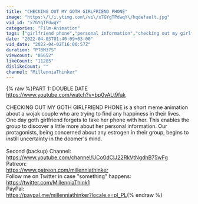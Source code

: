 ```yaml
---
title: "CHECKING OUT MY GOTH GIRLFRIEND PHONE"
image: "https:\/\/i.ytimg.com\/vi\/x7GYgTPdwqY\/hqdefault.jpg"
vid_id: "x7GYgTPdwqY"
categories: "Film-Animation"
tags: ["girlfriend phone","personal information","checking out my girlfriend"]
date: "2022-04-03T01:40:09+03:00"
vid_date: "2022-04-02T16:00:57Z"
duration: "PT8M37S"
viewcount: "86652"
likeCount: "11285"
dislikeCount: ""
channel: "MillenniaThinker"
---
```

{% raw %}PART 1: DOUBLE DATE<br /><a rel="nofollow" target="blank" href="https://www.youtube.com/watch?v=bp0yALt9fak">https://www.youtube.com/watch?v=bp0yALt9fak</a><br /><br />CHECKING OUT MY GOTH GIRLFRIEND PHONE is a short meme animation about a wojak couple who are trying to find any happiness in their lives. <br />One day goth girlfriend forgets to take her phone with her. This enables the group to discover a little more about her personal information. Our protagonists, being concerned about any estrogen in their group, begins to instill uncertainty in the doomer's mind.<br /><br />Second (backup) Channel: <a rel="nofollow" target="blank" href="https://www.youtube.com/channel/UCo0dClJ22RkVtNgdhB75wFg">https://www.youtube.com/channel/UCo0dClJ22RkVtNgdhB75wFg</a><br />Patreon:<br /><a rel="nofollow" target="blank" href="https://www.patreon.com/millenniathinker">https://www.patreon.com/millenniathinker</a><br />Follow me on Twitter in case &quot;something&quot; happens:<br /><a rel="nofollow" target="blank" href="https://twitter.com/MillenniaThink1">https://twitter.com/MillenniaThink1</a><br />PayPal:<br /><a rel="nofollow" target="blank" href="https://paypal.me/millenniathinker?locale.x=pl_PL">https://paypal.me/millenniathinker?locale.x=pl_PL</a>{% endraw %}
